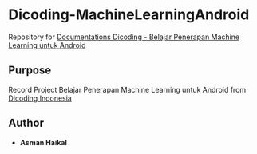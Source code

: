 # Dicoding-MachineLearningAndroid
Repository for [Documentations Dicoding - Belajar Penerapan Machine Learning untuk Android](https://www.dicoding.com/academies/663)

## Purpose
Record Project Belajar Penerapan Machine Learning untuk Android from [Dicoding Indonesia](https://www.dicoding.com/)


## Author
- **Asman Haikal**
